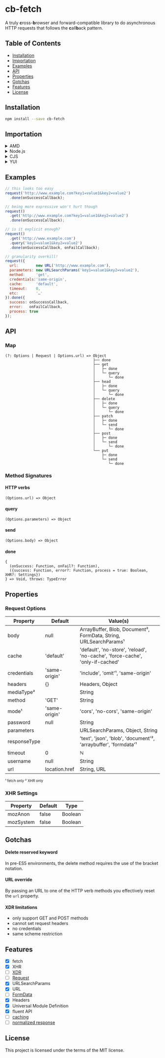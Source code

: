 # cb-fetch

A truly **c**ross-**b**rowser and forward-compatible library to do asynchronous HTTP requests that follows the **c**all**b**ack pattern.

## Table of Contents
  - [Installation](#installation)
  - [Importation](#importation)
  - [Examples](#examples)
  - [API](#api)
  - [Properties](#properties)
  - [Gotchas](#gotchas)
  - [Features](#features)
  - [License](#license)

## Installation
```sh
npm install --save cb-fetch
```

## Importation

<details>
  <summary>AMD</summary>
  <pre><code>
  define(function (require) {
    var request = require('cb-fetch');
  });
  </code></pre>
</details>

<details>
  <summary>Node.js</summary>
  <pre><code>
  var request = require('cb-fetch');
  </code></pre>
</details>

<details>
  <summary>CJS</summary>
  <pre><code>
  var request = require('cb-fetch').default;
  </code></pre>
</details>

<details>
  <summary>YUI</summary>
  <pre><code>
  YUI().use('cb-fetch', function (Y) {
    var request = Y.default;
  });
  </code></pre>
</details>

## Examples
```js
// this looks too easy
request('http://www.example.com?key1=value1&key2=value2')
  .done(onSuccessCallback);

// being more expressive won't hurt though
request()
  .get('http://www.example.com?key1=value1&key2=value2')
  .done(onSuccessCallback);

// is it explicit enough?
request()
  .get('http://www.example.com')
  .query('key1=value1&key2=value2')
  .done(onSuccessCallback, onFailCallback);

// granularity overkill!
request({
  url:        new URL('http://www.example.com'),
  parameters: new URLSearchParams('key1=value1&key2=value2'),
  method:     'get',
  credentials:'same-origin',
  cache:      'default',
  timeout:    0,
  etc:        '…'
}).done({
  success: onSuccessCallback,
  error:   onFailCallback,
  process: true
});
```

## API

### Map

```
(?: Options | Request | Options.url) => Object
                                        ├── done
                                        ├── get
                                        │   ├─ done
                                        │   └─ query
                                        │      └─ done
                                        ├── head
                                        │   ├─ done
                                        │   └─ query
                                        │      └─ done
                                        ├── delete
                                        │   ├─ done
                                        │   └─ query
                                        │      └─ done
                                        ├── patch
                                        │   ├─ done
                                        │   └─ send
                                        │      └─ done
                                        ├── post
                                        │   ├─ done
                                        │   └─ send
                                        │      └─ done
                                        └── put
                                            ├─ done
                                            └─ send
                                               └─ done
```

### Method Signatures

#### HTTP verbs

```
(Options.url) => Object
```

#### query

```
(Options.parameters) => Object
```

#### send

```
(Options.body) => Object
```

#### done

```
{
  (onSuccess: Function, onFail?: Function),
  ({success: Function, error?: Function, process = true: Boolean, XHR?: Settings})
} => Void, throws: TypeError
```

## Properties

### Request Options
Property     | Default       | Value(s)
--------     | -------       | --------
body         | null          | ArrayBuffer, Blob, Document², FormData, String, URLSearchParams¹
cache        | 'default'     | 'default', 'no-store', 'reload', 'no-cache', 'force-cache', 'only-if-cached'
credentials  | 'same-origin' | 'include', 'omit'¹, 'same-origin'
headers      | {}            | Headers, Object
mediaType²   |               | String
method       | 'GET'         | String
mode¹        | 'same-origin' | 'cors', 'no-cors', 'same-origin'
password     | null          | String
parameters   |               | URLSearchParams, Object, String
responseType |               | 'text', 'json', 'blob', 'document'², 'arraybuffer', 'formdata'¹
timeout      | 0             | ℕ
username     | null          | String
url          | location.href | String, URL
<sup>¹ fetch only
² XHR only</sup>

### XHR Settings
Property     | Default       | Type
--------     | -------       | ----
mozAnon      | false         | Boolean
mozSystem    | false         | Boolean

## Gotchas
#### Delete reserved keyword
In pre-ES5 environments, the delete method requires the use of the bracket notation.
#### URL override
By passing an URL to one of the HTTP verb methods you effectively reset the `url` property.
#### XDR limitations
- only support GET and POST methods
- cannot set request headers
- no credentials
- same scheme restriction

## Features
- [x] fetch
- [x] XHR
- [ ] [XDR](../../issues/2)
- [ ] [Request](../../issues/5)
- [x] URLSearchParams
- [x] URL
- [ ] [FormData](../../issues/3)
- [x] Headers
- [x] Universal Module Definition
- [x] fluent API
- [ ] [caching](../../issues/4)
- [ ] [normalized response](../../issues/9)

## License
This project is licensed under the terms of the MIT license.